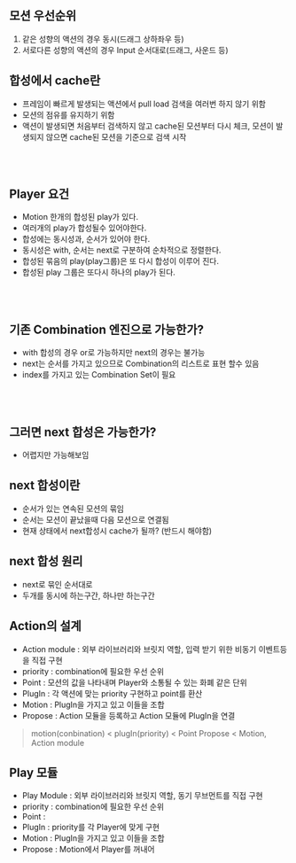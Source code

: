 ## 모션 우선순위
1. 같은 성향의 액션의 경우 동시(드래그 상하좌우 등)
2. 서로다른 성향의 액션의 경우 Input 순서대로(드래그, 사운드 등)
## 합성에서 cache란
- 프레임이 빠르게 발생되는 액션에서 pull load 검색을 여러번 하지 않기 위함
- 모션의 점유를 유지하기 위함
- 액션이 발생되면 처음부터 검색하지 않고 cache된 모션부터 다시 체크, 모션이 발생되지 않으면 cache된 모션을 기준으로 검색 시작

<br><br>

## Player 요건
- Motion 한개의 합성된 play가 있다.
- 여러개의 play가 합성될수 있어야한다.
- 합성에는 동시성과, 순서가 있어야 한다.
- 동시성은 with, 순서는 next로 구분하여 순차적으로 정렬한다.
- 합성된 묶음의 play(play그룹)은 또 다시 합성이 이루어 진다.
- 합성된 play 그룹은 또다시 하나의 play가 된다. 

<br><br>

## 기존 Combination 엔진으로 가능한가?
- with 합성의 경우 or로 가능하지만 next의 경우는 불가능
- next는 순서를 가지고 있으므로 Combination의 리스트로 표현 할수 있음
- index를 가지고 있는 Combination Set이 필요
  
<br><br>

## 그러면 next 합성은 가능한가?
- 어렵지만 가능해보임

## next 합성이란
- 순서가 있는 연속된 모션의 묶임
- 순서는 모션이 끝났을때 다음 모션으로 연결됨
- 현재 상태에서 next합성시 cache가 될까? (반드시 해야함)


## next 합성 원리
- next로 묶인 순서대로 
- 두개를 동시에 하는구간, 하나만 하는구간

## Action의 설계
- Action module : 외부 라이브러리와 브릿지 역할, 입력 받기 위한 비동기 이벤트등을 직접 구현
- priority : combination에 필요한 우선 순위
- Point : 모션의 값을 나타내며 Player와 소통될 수 있는 화폐 같은 단위
- PlugIn : 각 액션에 맞는 priority 구현하고 point를 환산 
- Motion : PlugIn을 가지고 있고 이들을 조합
- Propose : Action 모듈을 등록하고 Action 모듈에 PlugIn을 연결
> motion(conbination) < plugIn(priority) < Point
> Propose < Motion, Action module

## Play 모듈
- Play Module : 외부 라이브러리와 브릿지 역할, 동기 무브먼트를 직접 구현
- priority : combination에 필요한 우선 순위 
- Point : 
- PlugIn : priority를 각 Player에 맞게 구현
- Motion : PlugIn을 가지고 있고 이들을 조합
- Propose : Motion에서 Player를 꺼내어

